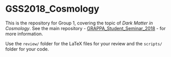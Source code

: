 # GSS2018_Cosmology

This is the repository for Group 1, covering the topic of *Dark Matter in Cosmology*. See the main repository - [GRAPPA_Student_Seminar_2018](https://github.com/bradkav/GRAPPA_Student_Seminar_2018) - for more information.

Use the `review/` folder for the LaTeX files for your review and the `scripts/` folder for your code.